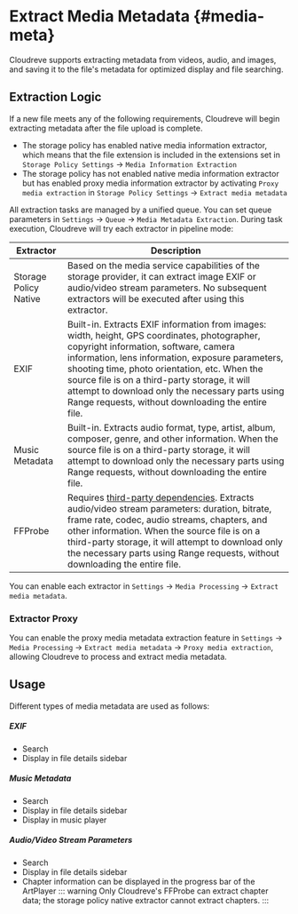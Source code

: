 # Extract Media Metadata {#media-meta}

Cloudreve supports extracting metadata from videos, audio, and images, and saving it to the file's metadata for optimized display and file searching.

## Extraction Logic

If a new file meets any of the following requirements, Cloudreve will begin extracting metadata after the file upload is complete.

- The storage policy has enabled native media information extractor, which means that the file extension is included in the extensions set in `Storage Policy Settings` -> `Media Information Extraction`
- The storage policy has not enabled native media information extractor but has enabled proxy media information extractor by activating `Proxy media extraction` in `Storage Policy Settings` -> `Extract media metadata`

All extraction tasks are managed by a unified queue. You can set queue parameters in `Settings` -> `Queue` -> `Media Metadata Extraction`. During task execution, Cloudreve will try each extractor in pipeline mode:

| Extractor             | Description                                                                                                                                                                                                                                                                                                                                                                                         |
| --------------------- | --------------------------------------------------------------------------------------------------------------------------------------------------------------------------------------------------------------------------------------------------------------------------------------------------------------------------------------------------------------------------------------------------- |
| Storage Policy Native | Based on the media service capabilities of the storage provider, it can extract image EXIF or audio/video stream parameters. No subsequent extractors will be executed after using this extractor.                                                                                                                                                                                                  |
| EXIF                  | Built-in. Extracts EXIF information from images: width, height, GPS coordinates, photographer, copyright information, software, camera information, lens information, exposure parameters, shooting time, photo orientation, etc. When the source file is on a third-party storage, it will attempt to download only the necessary parts using Range requests, without downloading the entire file. |
| Music Metadata        | Built-in. Extracts audio format, type, artist, album, composer, genre, and other information. When the source file is on a third-party storage, it will attempt to download only the necessary parts using Range requests, without downloading the entire file.                                                                                                                                     |
| FFProbe               | Requires [third-party dependencies](./thumbnails#ffmpeg). Extracts audio/video stream parameters: duration, bitrate, frame rate, codec, audio streams, chapters, and other information. When the source file is on a third-party storage, it will attempt to download only the necessary parts using Range requests, without downloading the entire file.                                           |

You can enable each extractor in `Settings` -> `Media Processing` -> `Extract media metadata`.

### Extractor Proxy

You can enable the proxy media metadata extraction feature in `Settings` -> `Media Processing` -> `Extract media metadata` -> `Proxy media extraction`, allowing Cloudreve to process and extract media metadata.

## Usage

Different types of media metadata are used as follows:

##### EXIF

- Search
- Display in file details sidebar

##### Music Metadata

- Search
- Display in file details sidebar
- Display in music player

##### Audio/Video Stream Parameters

- Search
- Display in file details sidebar
- Chapter information can be displayed in the progress bar of the ArtPlayer
  ::: warning
  Only Cloudreve's FFProbe can extract chapter data; the storage policy native extractor cannot extract chapters.
  :::
